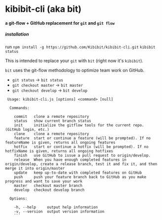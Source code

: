 # kibibit-cli (aka bit)
#### a git-flow + GitHub replacement for `git` and `git flow`

##### installation
run `npm install -g https://github.com/Kibibit/kibibit-cli.git`
`kibibit status`

This is intended to replace your `git` with `bit` (right now it's `kibibit`).

`bit` uses the git-flow methodology to optimize team work on GitHub.

- `git status` -> `bit status`
- `git checkout master` -> `bit master`
- `git checkout develop` -> `bit develop`

```
 Usage: kibibit-cli.js [options] <command> [null]

  Commands:

    commit   clone a remote repository
    status   show current branch status
    init     initialize the gitflow tools for the current repo. (GitHub login, etc.)
    clone    clone a remote repository
    feature  start or continue a feature (will be prompted). If no featureName is given, returns all ongoing features
    hotfix   start or continue a hotfix (will be prompted). If no hotfixName is given, returns all ongoing hotfixes
    finish   use GitHub to issue a pull request to origin/develop.
    release  When you have enough completed features in origin/develop, create a release branch, test it and fix it, and then merge it into origin/master
    update   keep up-to-date with completed features on GitHub
    push     push your feature branch back to GitHub as you make progress and want to save your work
    master   checkout master branch
    develop  checkout develop branch

  Options:

    -h, --help     output help information
    -v, --version  output version information
    ```
